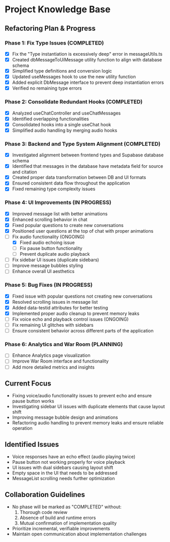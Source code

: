 
# Project Knowledge Base

## Refactoring Plan & Progress

### Phase 1: Fix Type Issues (COMPLETED)
- [x] Fix the "Type instantiation is excessively deep" error in messageUtils.ts
- [x] Created dbMessageToUiMessage utility function to align with database schema
- [x] Simplified type definitions and conversion logic
- [x] Updated useMessages hook to use the new utility function
- [x] Added explicit DbMessage interface to prevent deep instantiation errors
- [x] Verified no remaining type errors

### Phase 2: Consolidate Redundant Hooks (COMPLETED)
- [x] Analyzed useChatController and useChatMessages
- [x] Identified overlapping functionalities
- [x] Consolidated hooks into a single useChat hook
- [x] Simplified audio handling by merging audio hooks

### Phase 3: Backend and Type System Alignment (COMPLETED)
- [x] Investigated alignment between frontend types and Supabase database schema
- [x] Identified that messages in the database have metadata field for source and citation
- [x] Created proper data transformation between DB and UI formats
- [x] Ensured consistent data flow throughout the application
- [x] Fixed remaining type complexity issues

### Phase 4: UI Improvements (IN PROGRESS)
- [x] Improved message list with better animations
- [x] Enhanced scrolling behavior in chat
- [x] Fixed popular questions to create new conversations
- [x] Positioned user questions at the top of chat with proper animations
- [ ] Fix audio functionality (ONGOING)
  - [x] Fixed audio echoing issue
  - [ ] Fix pause button functionality
  - [ ] Prevent duplicate audio playback
- [ ] Fix sidebar UI issues (duplicate sidebars)
- [ ] Improve message bubbles styling
- [ ] Enhance overall UI aesthetics

### Phase 5: Bug Fixes (IN PROGRESS)
- [x] Fixed issue with popular questions not creating new conversations
- [x] Resolved scrolling issues in message list
- [x] Added data-testid attributes for better testing
- [x] Implemented proper audio cleanup to prevent memory leaks
- [ ] Fix voice echo and playback control issues (ONGOING)
- [ ] Fix remaining UI glitches with sidebars
- [ ] Ensure consistent behavior across different parts of the application

### Phase 6: Analytics and War Room (PLANNING)
- [ ] Enhance Analytics page visualization
- [ ] Improve War Room interface and functionality
- [ ] Add more detailed metrics and insights

## Current Focus
- Fixing voice/audio functionality issues to prevent echo and ensure pause button works
- Investigating sidebar UI issues with duplicate elements that cause layout shift
- Improving message bubble design and animations
- Refactoring audio handling to prevent memory leaks and ensure reliable operation

## Identified Issues
- Voice responses have an echo effect (audio playing twice)
- Pause button not working properly for voice playback
- UI issues with dual sidebars causing layout shift
- Empty space in the UI that needs to be addressed
- MessageList scrolling needs further optimization

## Collaboration Guidelines
- No phase will be marked as "COMPLETED" without:
  1. Thorough code review
  2. Absence of build and runtime errors
  3. Mutual confirmation of implementation quality
- Prioritize incremental, verifiable improvements
- Maintain open communication about implementation challenges
